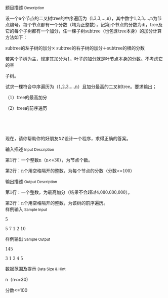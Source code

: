 <div class="panel panel-default">
<div class="area-title">
<span>
题目描述
<small>Description</small>
</span></div>
<div class="panel-body">

<p style="">设一个<span style="font-family: DejaVu Serif Condensed,serif;">n</span>个节点的二叉树<span style="font-family: DejaVu Serif Condensed,serif;">tree</span>的中序遍历为（<span style="font-family: DejaVu Serif Condensed,serif;">l,2,3,…,n</span>），其中数字<span style="font-family: DejaVu Serif Condensed,serif;">1,2,3,…,n</span>为节点编号。每个节点都有一个分数（均为正整数），记第<span style="font-family: DejaVu Serif Condensed,serif;">j</span>个节点的分数为<span style="font-family: DejaVu Serif Condensed,serif;">di</span>，<span style="font-family: DejaVu Serif Condensed,serif;">tree</span>及它的每个子树都有一个加分，任一棵子树<span style="font-family: DejaVu Serif Condensed,serif;">subtree</span>（也包含<span style="font-family: DejaVu Serif Condensed,serif;">tree</span>本身）的加分计算方法如下：</p>
<p style=""><span style="font-family: DejaVu Serif Condensed,serif;">subtree</span>的左子树的加分<span style="font-family: DejaVu Serif Condensed,serif;">× subtree</span>的右子树的加分＋<span style="font-family: DejaVu Serif Condensed,serif;">subtree</span>的根的分数</p>
<p style="">若某个子树为主，规定其加分为<span style="font-family: DejaVu Serif Condensed,serif;">1</span>，叶子的加分就是叶节点本身的分数。不考虑它的空</p>
<p style="">子树。</p>
<p style="">试求一棵符合中序遍历为（<span style="font-family: DejaVu Serif Condensed,serif;">1,2,3,…,n</span>）且加分最高的二叉树<span style="font-family: DejaVu Serif Condensed,serif;">tree</span>。要求输出；</p>
<p style="">（<span style="font-family: DejaVu Serif Condensed,serif;">1</span>）<span style="font-family: DejaVu Serif Condensed,serif;">tree</span>的最高加分</p>
<p style="">（<span style="font-family: DejaVu Serif Condensed,serif;">2</span>）<span style="font-family: DejaVu Serif Condensed,serif;">tree</span>的前序遍历</p>
<p> </p>
<p style=""> </p>
<p style="">现在，请你帮助你的好朋友<span style="font-family: Times New Roman,serif;">XZ</span>设计一个程序，求得正确的答案。</p>

</div>
</div>

<div class="panel panel-default">
<div class="area-title">
<span>
输入描述
<small>Input Description</small>
</span></div>
<div class="panel-body">
<p style="">第<span style="font-family: DejaVu Serif Condensed,serif;">1</span>行：一个整数<span style="font-family: DejaVu Serif Condensed,serif;">n</span>（<span style="font-family: DejaVu Serif Condensed,serif;">n</span>&lt;=<span style="font-family: DejaVu Serif Condensed,serif;">30</span>），为节点个数。</p>
<p style="">第<span style="font-family: DejaVu Serif Condensed,serif;">2</span>行：<span style="font-family: DejaVu Serif Condensed,serif;">n</span>个用空格隔开的整数，为每个节点的分数（分数&lt;=<span style="font-family: DejaVu Serif Condensed,serif;">100</span>）</p>

</div>
</div>
<div  class="panel panel-default">
<div class="area-title">
<span>
输出描述
<small>Output Description</small>
</span></div>
<div class="panel-body">

<p style="margin-bottom: 0cm;">第<span style="font-family: DejaVu Serif Condensed,serif;">1</span>行：一个整数，为最高加分（结果不会超过<span style="font-family: DejaVu Serif Condensed,serif;">4,000,000,000</span>）。</p>
<p style="margin-bottom: 0cm;">第<span style="font-family: DejaVu Serif Condensed,serif;">2</span>行：<span style="font-family: DejaVu Serif Condensed,serif;">n</span>个用空格隔开的整数，为该树的前序遍历。</p>

</div>
</div>


<div class="panel panel-default">
<div class="area-title">
<span>
样例输入
<small>Sample Input</small>
</span></div>
<div class="panel-body">
<p style=""><span style="font-family: DejaVu Serif Condensed,serif;">5</span></p>
<p style=""><span style="font-family: DejaVu Serif Condensed,serif;">5 7 1 2 10</span></p>

</div>
</div>

<div class="panel panel-default">
<div class="area-title">
<span>
样例输出
<small>Sample Output</small>
</span></div>
<div class="panel-body">
<p style=""><span style="font-family: DejaVu Serif Condensed,serif;">145</span></p>
<p style=""><span style="font-family: DejaVu Serif Condensed,serif;">3 1 2 4 5</span></p>

</div>
</div>

<div class="panel panel-default">
<div class="area-title">
<span>
数据范围及提示
<small>Data Size & Hint</small>
</span></div>
<div class="panel-body">
<p><span>n</span>（<span>n&lt;=</span><span>30)</span></p>
<p>分数&lt;=100</p>
</div>
</div>